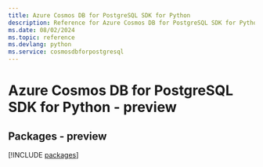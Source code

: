 ```yaml
---
title: Azure Cosmos DB for PostgreSQL SDK for Python
description: Reference for Azure Cosmos DB for PostgreSQL SDK for Python
ms.date: 08/02/2024
ms.topic: reference
ms.devlang: python
ms.service: cosmosdbforpostgresql
---
```

# Azure Cosmos DB for PostgreSQL SDK for Python - preview
## Packages - preview
[!INCLUDE [packages](cosmos-db-for-postgresql-index.md)]